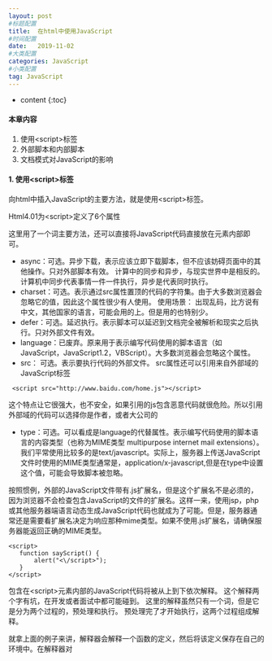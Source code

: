 ```yaml
---
layout: post
#标题配置
title:  在html中使用JavaScript
#时间配置
date:   2019-11-02
#大类配置
categories: JavaScript
#小类配置
tag: JavaScript
---
```


* content
{:toc}



#### 本章内容
1. 使用\<script\>标签
2. 外部脚本和内部脚本
3. 文档模式对JavaScript的影响
	


#### 1. 使用\<script\>标签
向html中插入JavaScript的主要方法，就是使用\<script\>标签。

Html4.01为\<script\>定义了6个属性

这里用了一个词主要方法，还可以直接将JavaScript代码直接放在元素内部即可。

* async：可选。异步下载，表示应该立即下载脚本，但不应该妨碍页面中的其他操作。只对外部脚本有效。
计算中的同步和异步，与现实世界中是相反的。
计算机中同步代表事情一件一件执行，异步是代表同时执行。
* charset：可选。表示通过src属性置顶的代码的字符集。由于大多数浏览器会忽略它的值，因此这个属性很少有人使用。
使用场景：
出现乱码，比方说有中文，其他国家的语言，可能会用的上。但是用的也特别少。
* defer：可选。延迟执行。表示脚本可以延迟到文档完全被解析和现实之后执行。只对外部文件有效。
* language：已废弃。原来用于表示编写代码使用的脚本语言（如JavaScript，JavaScript1.2，VBScript）。大多数浏览器会忽略这个属性。
* src： 可选。表示要执行代码的外部文件。
src属性还可以引用来自外部域的JavaScript标签

```
 <script src="http://www.baidu.com/home.js"></script>
```

这个特点让它很强大，也不安全，如果引用的js包含恶意代码就很危险。所以引用外部域的代码可以选择你是作者，或者大公司的
* type：可选。可以看成是language的代替属性。表示编写代码使用的脚本语言的内容类型（也称为MIME类型 multipurpose internet mail extensions）。我们平常使用比较多的是text/javascript。实际上，服务器上传送JavaScript文件时使用的MIME类型通常是，application/x-javascript,但是在type中设置这个值，可能会导致脚本被忽略。
	
按照惯例，外部的JavaScript文件带有.js扩展名，但是这个扩展名不是必须的，因为浏览器不会检查包含JavaScript的文件的扩展名。这样一来，使用jsp，php或其他服务器端语言动态生成JavaScript代码也就成为了可能。但是，服务器通常还是需要看扩展名决定为响应那种mime类型。如果不使用.js扩展名，请确保服务器能返回正确的MIME类型。

```
<script>
   function sayScript() {
       alert("<\/script>");
   }
</script>
```

包含在\<script\>元素内部的JavaScript代码将被从上到下依次解释。
这个解释两个字有坑，在开发或者面试中都可能碰到。
这里的解释虽然只有一个词，但是它是分为两个过程的，预处理和执行。
预处理完了才开始执行，这两个过程组成解释。

就拿上面的例子来讲，解释器会解释一个函数的定义，然后将该定义保存在自己的环境中。在解释器对<script>元素内部的所有代码求值完比以前，页面中的其余内容都不会被浏览器加载或显示。
因为JavaScript是一种阻断式语言，js在运行的过程中，所有其他的事情全部停止。

> 总的来说就是: JavaScript解释的过程是预处理加执行，这个过程是一个阻断式的行为

在使用JavaScript中的时候，不要在代码中使用\</script\>字符串，浏览器会认为那是结束的标签。通过转义字符‘\‘解决这个问题。

在html中使用scrit标签时，要使用结束的\</script\>标签。
在xhmtl中可以使用自闭和标签\</script\>。
但是在html中是不能使用这种语法。因为这种语法不符合html规范，而且也得不到某些浏览器的正确解析，尤其是ie。

```
<script src="../home.js">
   function sayScript() {
       alert("</script>");
   }
</script>
```

> 需要值得注意的是，带有src属性的标签，不应该在\<script\>和\</script\> 之间在包含额外的JavaScript代码。如果有，只会执行外部js，嵌入的代码会被忽略。

#### 1.1.1标签的位置
在平常的正常开发中，会把\<script\>放在body标签的最后面，这样，在解析js代码之前，页面的内容将完全呈现在浏览器中，用户不会觉得页面卡顿。
如果将\<script\>放在<head>标签中，意味着必须等到全部JavaScript代码都被下载、解析、执行完成以后，才能开始呈现页面（浏览器遇到<body>标签才开始呈现内容）。如果一个网站的js比较多，会导致浏览器在呈现页面时出现延迟，用户会看到一片空白。非常影响用户体验。

当然也有情况，js必须放在顶部
1.需要在页面渲染之前执行js，
比方说你用某些库的时候，或者说和css相关的一些js，他会在html的根节点上创建一个class，把浏览器支持和不支持的属性都给列出来。
或者在做移动开发，使用rem单位的时候，需要根据根节点的字体大小来渲染其余内容的字体大小

#### 1.1.2延迟脚本和异步脚步

```
<html lang="en">
    <head>
        <title></title>
        <meta charset="UTF-8">
        <meta name="viewport" content="width=device-width, initial-scale=1">
        <link href="css/style.css" rel="stylesheet">
        <script defer="defer" src="main.js"></script>
        <script defer="defer" src="main2.js"></script>
    </head>
    <body>
    </body>
</html>
```

在这个例子中，虽然我们把\<script\>元素放在了<head>元素中，但其中包含的脚本将延迟到浏览器遇到</html>标签后再执行。Html5规范要求脚本按照他们出现的先后顺序执行。因此第一个延迟脚本会先于第二个延迟脚本执行，而这两个脚本会先于DOMContentLoaded事件执行。在现实当中，延迟脚本不一定会按照顺序执行，也不一定会在DOMContentLoaded事件触发前执行，因为最好只包含一个延迟脚本。

```
 <html lang="en">
        <head>
            <title></title>
            <meta charset="UTF-8">
            <meta name="viewport" content="width=device-width, initial-scale=1">
            <link href="css/style.css" rel="stylesheet">
            <script async src="main.js"></script>
            <script async src="main2.js"></script>
        </head>
        <body>
        </body>
    </html>
```

在上面这个例子中，async与defer不同的是，它并不保证按照指定他们的先后顺序执行。第二个文件有可能比第一个先执行。因此确保两者之间不互相依赖很重要。指定async属性的目的是不让页面等待两个脚本下载和执行，从而异步加载页面其他内容。因为建议异步脚本不要在加载期间修改DOM.
异步脚本一定会在页面的load事件之前执行，但可能会在DOMContentLoaded事件触发之前或者之后执行。
所以以上两种属性尽量少使用。

#### 2. 外部脚本和内部脚本
内部文件性能好，不用产生一次请求。这种性能在手机上特别明显，手机上请求开销比较大。
外部文件可以重复利用，可以缓存，如果有两个页面使用了同一个js，浏览器只会下载一次，可以提高页面加载速度

#### 3. 文档模式对JavaScript的影响
混杂模式(quirks mode)和标准模式(standards mode)。
虽然这两种模式主要影响css内容的呈现，但在某些情况下也会影响到JavaScript的解释执行。


#### 总结
1. \<script\>标签有六个属性，最常用的是src
2. \<script\>使用位置在<body>底部或者放在<head>标签里，因为js是一种阻断式语言，建议放在<body>底部
3. \<script\>有内部文件和外部文件，内部文件性能较好，外部文件可以缓存，容易维护
4. 延迟脚本defer和异步脚本async属性，实际开发中使用比较少

